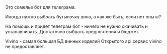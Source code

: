 Это сомелье бот для телеграма.


Иногда нужно выбрать бутылочку вина, а как же быть, если нет опыта?


На помощь и придет телеграм бот - ничего не нужно скачивать и устанавливать. Достаточно выбрать предпочтения и бюджет.


Vivino - самая большая БД винных изделий Открытого api сервис vivino не предоставляет.

